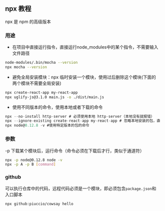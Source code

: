 ## npx 教程

npx 是 npm 的高级版本

### 用途

- 在项目中直接运行指令，直接运行node_modules中的某个指令，不需要输入文件路径

~~~bash
node-modules/.bin/mocha --version
npx mocha --version
~~~

- 避免全局安装模块：npx 临时安装一个模块，使用过后删除这个模块(下面的两个模块不需要全局安装)

~~~bash
npx create-react-app my-react-app
npx uglify-js@3.1.0 main.js -o ./dist/main.js
~~~

- 使用不同版本的命令，使用本地或者下载的命令

~~~js
npx --no-install http-server # 必须使用本地 http-server（本地没有就报错）
npx --ignore-existing create-react-app my-react-app # 忽略本地安装的包，直接使用下载的包
npx node@0.12.8 -v #使用特定版本的包的命令
~~~

### 参数

-p 下载某个模块后，运行命令（命令必须在下载后才行，类似于通道符）

~~~bash
npx -p node@0.12.8 node -v 
npx -p A -p B [command]
~~~

### github 

可以执行仓库中的代码，远程代码必须是一个模块，即必须包含`package.json`和入口脚本

~~~bash
npx github:piuccio/cowsay hello
~~~


